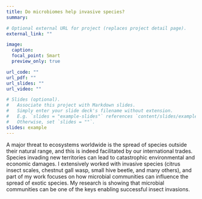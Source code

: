 ```yaml
---
title: Do microbiomes help invasive species? 
summary:

# Optional external URL for project (replaces project detail page).
external_link: ""

image:
  caption:
  focal_point: Smart
  preview_only: true

url_code: ""
url_pdf: ""
url_slides: ""
url_video: ""

# Slides (optional).
#   Associate this project with Markdown slides.
#   Simply enter your slide deck's filename without extension.
#   E.g. `slides = "example-slides"` references `content/slides/example-slides.md`.
#   Otherwise, set `slides = ""`.
slides: example
---
```


A major threat to ecosystems worldwide is the spread of species outside their natural range, and this is indeed facilitated by our international trades. Species invading new territories can lead to catastrophic environmental and economic damages. I extensively worked with invasive species (citrus insect scales, chestnut gall wasp, small hive beetle,  and many others), and part of my work focuses on how microbial communities can influence the spread of exotic species. My research is showing that microbial communities can be one of the keys enabling successful insect invasions.